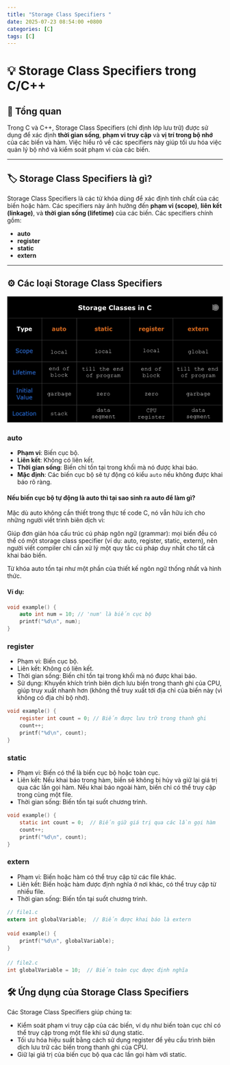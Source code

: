```yaml
---
title: "Storage Class Specifiers "
date: 2025-07-23 08:54:00 +0800
categories: [C]
tags: [C]
---
```

# 💡 Storage Class Specifiers trong C/C++

## 🧠 Tổng quan

Trong C và C++, Storage Class Specifiers (chỉ định lớp lưu trữ) được sử dụng để xác định **thời gian sống**, **phạm vi truy cập** và **vị trí trong bộ nhớ** của các biến và hàm. Việc hiểu rõ về các specifiers này giúp tối ưu hóa việc quản lý bộ nhớ và kiểm soát phạm vi của các biến.

---

## 🏷️ Storage Class Specifiers là gì?

Storage Class Specifiers là các từ khóa dùng để xác định tính chất của các biến hoặc hàm. Các specifiers này ảnh hưởng đến **phạm vi (scope)**, **liên kết (linkage)**, và **thời gian sống (lifetime)** của các biến. Các specifiers chính gồm:

- **auto**
- **register**
- **static**
- **extern**

---

## ⚙️ Các loại Storage Class Specifiers
![alt text](/assets/C/Storage_Class_Specifiers.png)
### auto

- **Phạm vi**: Biến cục bộ.
- **Liên kết**: Không có liên kết.
- **Thời gian sống**: Biến chỉ tồn tại trong khối mà nó được khai báo.
- **Mặc định**: Các biến cục bộ sẽ tự động có kiểu `auto` nếu không được khai báo rõ ràng.

#### Nếu biến cục bộ tự động là auto thì tại sao sinh ra auto để làm gì?
Mặc dù auto không cần thiết trong thực tế code C, nó vẫn hữu ích cho những người viết trình biên dịch vì:

Giúp đơn giản hóa cấu trúc cú pháp ngôn ngữ (grammar): mọi biến đều có thể có một storage class specifier (ví dụ: auto, register, static, extern), nên người viết compiler chỉ cần xử lý một quy tắc cú pháp duy nhất cho tất cả khai báo biến.

Từ khóa auto tồn tại như một phần của thiết kế ngôn ngữ thống nhất và hình thức.

#### Ví dụ:
```c
void example() {
    auto int num = 10; // 'num' là biến cục bộ
    printf("%d\n", num);
}
```

### register
- Phạm vi: Biến cục bộ.
- Liên kết: Không có liên kết.
- Thời gian sống: Biến chỉ tồn tại trong khối mà nó được khai báo.
- Sử dụng: Khuyến khích trình biên dịch lưu biến trong thanh ghi của CPU, giúp truy xuất nhanh hơn (không thể truy xuất tới địa chỉ của biến này (vì không có địa chỉ bộ nhớ).

```c
void example() {
    register int count = 0; // Biến được lưu trữ trong thanh ghi
    count++;
    printf("%d\n", count);
}
```

### static
- Phạm vi: Biến có thể là biến cục bộ hoặc toàn cục.
- Liên kết: Nếu khai báo trong hàm, biến sẽ không bị hủy và giữ lại giá trị qua các lần gọi hàm. Nếu khai báo ngoài hàm, biến chỉ có thể truy cập trong cùng một file.
- Thời gian sống: Biến tồn tại suốt chương trình.
```c
void example() {
    static int count = 0;  // Biến giữ giá trị qua các lần gọi hàm
    count++;
    printf("%d\n", count);
}
```

### extern
- Phạm vi: Biến hoặc hàm có thể truy cập từ các file khác.
- Liên kết: Biến hoặc hàm được định nghĩa ở nơi khác, có thể truy cập từ nhiều file.
- Thời gian sống: Biến tồn tại suốt chương trình.
```c
// file1.c
extern int globalVariable;  // Biến được khai báo là extern

void example() {
    printf("%d\n", globalVariable);
}

// file2.c
int globalVariable = 10;  // Biến toàn cục được định nghĩa
```

## 🛠️ Ứng dụng của Storage Class Specifiers
Các Storage Class Specifiers giúp chúng ta:
- Kiểm soát phạm vi truy cập của các biến, ví dụ như biến toàn cục chỉ có thể truy cập trong một file khi sử dụng static.
- Tối ưu hóa hiệu suất bằng cách sử dụng register để yêu cầu trình biên dịch lưu trữ các biến trong thanh ghi của CPU.
- Giữ lại giá trị của biến cục bộ qua các lần gọi hàm với static.
